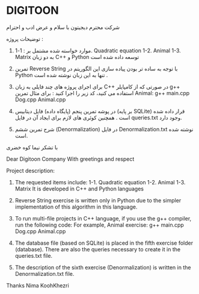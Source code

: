 # DIGITOON

شرکت محترم دیجیتون
با سلام و عرض ادب و احترام

توضیحات پروژه :

1. موارد خواسته شده مشتمل بر :
    1-1. Quadratic equation
    1-2. Animal
    1-3. Matrix
به دو زبان C++ و Python توسعه داده شده است 

2. تمرین Reverse String با توجه به ساده تر بودن پیاده سازی این الگوریتم در Python تنها به این زبان نوشته شده است .

3. برای اجرای پروژه های چند فایلی به زبان C++ در صورتی که از کامپایلر g++ استفاده می کنید، کد زیر را اجرا کنید :
    برای مثال تمرین Animal:
        g++ main.cpp Dog.cpp Animal.cpp
    
4. در پوشه تمرین پنجم (پایگاه داده) فایل دیتابیس (بر پایه SQLite) قرار داده شده است . همچنین کوئری های لازم برای ایجاد آن در فایل queries.txt وجود دارد.

5. شرح تمرین ششم (Denormalization) در فایل Denormalization.txt نوشته شده است.

با تشکر
نیما کوه خضری


Dear Digitoon Company
With greetings and respect

Project description:

1. The requested items include:
    1-1. Quadratic equation
    1-2. Animal
    1-3. Matrix
It is developed in C++ and Python languages

2. Reverse String exercise is written only in Python due to the simpler implementation of this algorithm in this language.

3. To run multi-file projects in C++ language, if you use the g++ compiler, run the following code:
    For example, Animal exercise:
        g++ main.cpp Dog.cpp Animal.cpp

4. The database file (based on SQLite) is placed in the fifth exercise folder (database). There are also the queries necessary to create it in the queries.txt file.

5. The description of the sixth exercise (Denormalization) is written in the Denormalization.txt file.

Thanks
Nima KoohKhezri